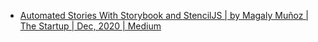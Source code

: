 - [Automated Stories With Storybook and StencilJS \| by Magaly Muñoz \| The Startup \| Dec, 2020 \| Medium](https://medium.com/swlh/automated-stories-with-storybook-and-stenciljs-8a8dc611fcdf)